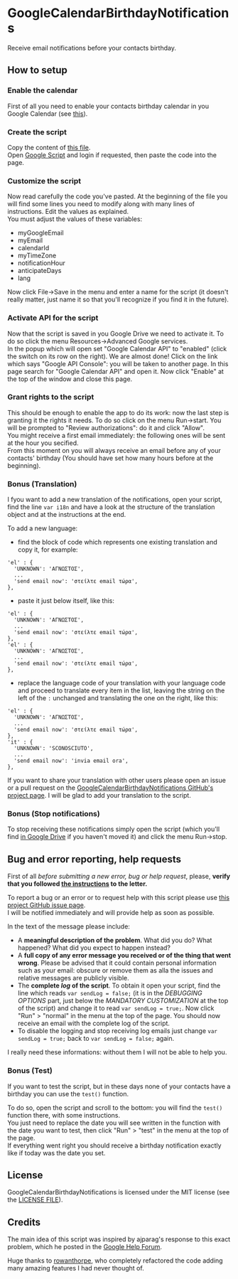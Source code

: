 # GoogleCalendarBirthdayNotifications
Receive email notifications before your contacts birthday.

## How to setup

### Enable the calendar
First of all you need to enable your contacts birthday calendar in you Google Calendar (see [this](https://support.google.com/calendar/answer/6084659?hl=en)).

### Create the script
Copy the content of [this file](https://raw.githubusercontent.com/GioBonvi/GoogleCalendarBirthdayNotifications/master/code.gs).  
Open [Google Script](https://script.google.com) and login if requested, then paste the code into the page.

### Customize the script
Now read carefully the code you've pasted. At the beginning of the file you will find some lines you need to modify along with many lines of instructions. Edit the values as explained.  
You must adjust the values of these variables:

-   myGoogleEmail
-   myEmail
-   calendarId
-   myTimeZone
-   notificationHour
-   anticipateDays
-   lang

Now click File->Save in the menu and enter a name for the script (it doesn't really matter, just name it so that you'll recognize if you find it in the future).

### Activate API for the script
Now that the script is saved in you Google Drive we need to activate it. To do so click the menu Resources->Advanced Google services.  
In the popup which will open set "Google Calendar API" to "enabled" (click the switch on its row on the right). We are almost done! Click on the link which says "Google API Console": you will be taken to another page. In this page search for "Google Calendar API" and open it. Now click "Enable" at the top of the window and close this page.

### Grant rights to the script
This should be enough to enable the app to do its work: now the last step is granting it the rights it needs. To do so click on the menu Run->start. You will be prompted to "Review authorizations": do it and click "Allow".  
You might receive a first email immediately: the following ones will be sent at the hour you secified.  
From this moment on you will always receive an email before any of your contacts' birthday (You should have set how many hours before at the beginning).

### Bonus (Translation)
I fyou want to add a new translation of the notifications, open your script, find the line ```var i18n``` and have a look at the structure of the translation object and at the instructions at the end.

To add a new language:

-   find the block of code which represents one existing translation and copy it, for example:
```
'el' : {
  'UNKNOWN': 'ΑΓΝΩΣΤΟΣ',
  ...
  'send email now': 'στείλτε email τώρα',
},
```
-   paste it just below itself, like this:
```
'el' : {
  'UNKNOWN': 'ΑΓΝΩΣΤΟΣ',
  ...
  'send email now': 'στείλτε email τώρα',
},
'el' : {
  'UNKNOWN': 'ΑΓΝΩΣΤΟΣ',
  ...
  'send email now': 'στείλτε email τώρα',
},
```
-   replace the language code of your translation with your language code and proceed to translate every item in the list, leaving the string on the left of the `:` unchanged and translating the one on the right, like this:
```
'el' : {
  'UNKNOWN': 'ΑΓΝΩΣΤΟΣ',
  ...
  'send email now': 'στείλτε email τώρα',
},
'it' : {
  'UNKNOWN': 'SCONOSCIUTO',
  ...
  'send email now': 'invia email ora',
},
```

If you want to share your translation with other users please open an issue or a pull request on the [GoogleCalendarBirthdayNotifications GitHub's project page](https://githu.com/GioBonvi/GoogleCalendarBirthdayNotifications). I will be glad to add your translation to the script.

### Bonus (Stop notifications)
To stop receiving these notifications simply open the script (which you'll find [in Google Drive](https://drive.google.com/drive/) if you haven't moved it) and click the menu Run->stop.

## Bug and error reporting, help requests
First of all _before submitting a new error, bug or help request_, please, __verify that you followed [the instructions](https://giobonvi.github.io/GoogleCalendarBirthdayNotifications/) to the letter.__

To report a bug or an error or to request help with this script please use [this project GitHub issue page](https://github.com/GioBonvi/GoogleCalendarBirthdayNotifications/issues).  
I will be notified immediately and will provide help as soon as possible.

In the text of the message please include:
-   A __meaningful description of the problem__. What did you do? What happened? What did you expect to happen instead?
-   A __full copy of any error message you received or of the thing that went wrong__. Please be advised that it could contain personal information such as your email: obscure or remove them as alla the issues and relative messages are publicly visible.
-   The __complete _log_ of the script__. To obtain it open your script, find the line which reads `var sendLog = false;` (it is in the _DEBUGGING OPTIONS_ part, just below the _MANDATORY CUSTOMIZATION_ at the top of the script) and change it to read `var sendLog = true;`. Now click "Run" > "normal" in the menu at the top of the page. You should now receive an email with the complete log of the script.
-   To disable the logging and stop receiving log emails just change `var sendLog = true;` back to `var sendLog = false;` again.

I really need these informations: without them I will not be able to help you.

### Bonus (Test)
If you want to test the script, but in these days none of your contacts have a birthday you can use the ```test()``` function.

To do so, open the script and scroll to the bottom: you will find the ```test()``` function there, with some instructions.  
You just need to replace the date you will see written in the function with the date you want to test, then click "Run" > "test" in the menu at the top of the page.  
If everything went right you should receive a birthday notification exactly like if today was the date you set.

## License
GoogleCalendarBirthdayNotifications is licensed under the MIT license (see the [LICENSE FILE](https://github.com/GioBonvi/GoogleCalendarBirthdayNotifications/blob/master/LICENSE)).

## Credits
The main idea of this script was inspired by ajparag's response to this exact problem, which he posted in the [Google Help Forum](https://productforums.google.com/d/msg/calendar/OaaO2og9m5w/2VgNNNF5BwAJ).

Huge thanks to [rowanthorpe](https://github.com/rowanthorpe), who completely refactored the code adding many amazing features I had never thought of.
